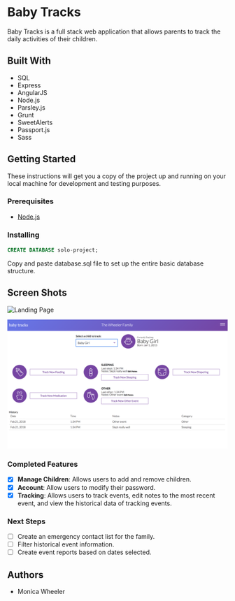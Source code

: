 # Baby Tracks

Baby Tracks is a full stack web application that allows parents to track the daily activities of their children. 

## Built With

- SQL
- Express
- AngularJS
- Node.js
- Parsley.js
- Grunt
- SweetAlerts
- Passport.js
- Sass

## Getting Started

These instructions will get you a copy of the project up and running on your local machine for development and testing purposes.

### Prerequisites

- [Node.js](https://nodejs.org/en/) 

### Installing

```sql
CREATE DATABASE solo-project;
```
Copy and paste database.sql file to set up the entire basic database structure.


## Screen Shots

![Landing Page](/documentation/landing.png)

![Tracking View](/documentation/tracking.png)


### Completed Features

- [x] **Manage Children**: Allows users to add and remove children.
- [x] **Account**: Allow users to modify their password.
- [x] **Tracking**: Allows users to track events, edit notes to the most recent event, and view the historical data of tracking events.

### Next Steps

- [ ] Create an emergency contact list for the family.
- [ ] Filter historical event information.
- [ ] Create event reports based on dates selected.

## Authors

* Monica Wheeler